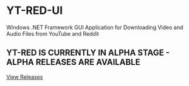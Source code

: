 # YT-RED-UI
Windows .NET Framework GUI Application for Downloading Video and Audio Files from YouTube and Reddit

## YT-RED IS CURRENTLY IN ALPHA STAGE - ALPHA RELEASES ARE AVAILABLE
[View Releases](https://github.com/adanvdo/YT-RED-UI/releases)
